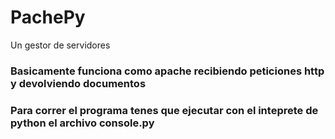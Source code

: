 # PachePy
 Un gestor de servidores
### Basicamente funciona como apache recibiendo peticiones http y devolviendo documentos


### Para correr el programa tenes que ejecutar con el inteprete de python el archivo console.py

